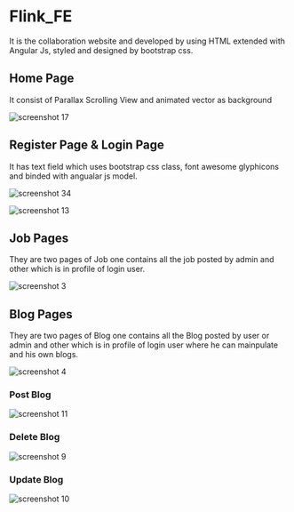 # Flink_FE

It is the collaboration website and developed by using HTML extended with Angular Js, styled and designed by bootstrap css.

## Home Page

It consist of Parallax Scrolling View and animated vector as background 

![screenshot 17](https://cloud.githubusercontent.com/assets/23000793/23857337/f926987a-0822-11e7-8609-ef1ff3e08db6.png)


## Register Page & Login Page

It has text field which uses bootstrap css class, font awesome glyphicons and binded with angualar js model.

![screenshot 34](https://cloud.githubusercontent.com/assets/23000793/23857603/dc0b98ac-0823-11e7-957c-8fd8c92193b0.png)

![screenshot 13](https://cloud.githubusercontent.com/assets/23000793/23857513/95e7d1e2-0823-11e7-8509-249a578b94fb.png)


## Job Pages 

They are two pages of Job one contains all the job posted by admin and other which is in profile of login user.

![screenshot 3](https://cloud.githubusercontent.com/assets/23000793/23858349/22164e9e-0826-11e7-9d08-bc3ded30110f.png)

## Blog Pages

They are two pages of Blog one contains all the Blog posted by user or admin and other which is in profile of login user where he can mainpulate and his own blogs.

![screenshot 4](https://cloud.githubusercontent.com/assets/23000793/23858557/d0386052-0826-11e7-8a19-621775ca0f31.png)

### Post Blog

![screenshot 11](https://cloud.githubusercontent.com/assets/23000793/23858812/b74b25c4-0827-11e7-9fde-fb459a4325bf.png)

### Delete Blog

![screenshot 9](https://cloud.githubusercontent.com/assets/23000793/23859354/57e1c24e-0829-11e7-9e2a-94ab3bb042cb.png)

### Update Blog

![screenshot 10](https://cloud.githubusercontent.com/assets/23000793/23859126/a1aa3c04-0828-11e7-8b45-9da31b3f6a51.png)


